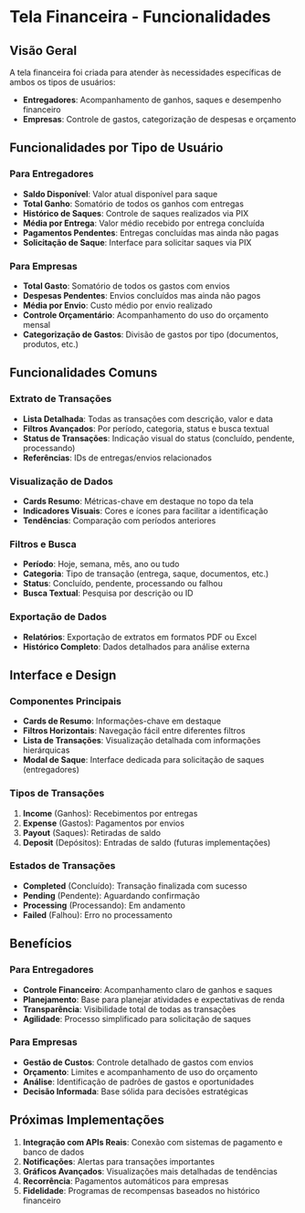 # Tela Financeira - Funcionalidades

## Visão Geral
A tela financeira foi criada para atender às necessidades específicas de ambos os tipos de usuários:
- **Entregadores**: Acompanhamento de ganhos, saques e desempenho financeiro
- **Empresas**: Controle de gastos, categorização de despesas e orçamento

## Funcionalidades por Tipo de Usuário

### Para Entregadores
- **Saldo Disponível**: Valor atual disponível para saque
- **Total Ganho**: Somatório de todos os ganhos com entregas
- **Histórico de Saques**: Controle de saques realizados via PIX
- **Média por Entrega**: Valor médio recebido por entrega concluída
- **Pagamentos Pendentes**: Entregas concluídas mas ainda não pagas
- **Solicitação de Saque**: Interface para solicitar saques via PIX

### Para Empresas
- **Total Gasto**: Somatório de todos os gastos com envios
- **Despesas Pendentes**: Envios concluídos mas ainda não pagos
- **Média por Envio**: Custo médio por envio realizado
- **Controle Orçamentário**: Acompanhamento do uso do orçamento mensal
- **Categorização de Gastos**: Divisão de gastos por tipo (documentos, produtos, etc.)

## Funcionalidades Comuns

### Extrato de Transações
- **Lista Detalhada**: Todas as transações com descrição, valor e data
- **Filtros Avançados**: Por período, categoria, status e busca textual
- **Status de Transações**: Indicação visual do status (concluído, pendente, processando)
- **Referências**: IDs de entregas/envios relacionados

### Visualização de Dados
- **Cards Resumo**: Métricas-chave em destaque no topo da tela
- **Indicadores Visuais**: Cores e ícones para facilitar a identificação
- **Tendências**: Comparação com períodos anteriores

### Filtros e Busca
- **Período**: Hoje, semana, mês, ano ou tudo
- **Categoria**: Tipo de transação (entrega, saque, documentos, etc.)
- **Status**: Concluído, pendente, processando ou falhou
- **Busca Textual**: Pesquisa por descrição ou ID

### Exportação de Dados
- **Relatórios**: Exportação de extratos em formatos PDF ou Excel
- **Histórico Completo**: Dados detalhados para análise externa

## Interface e Design

### Componentes Principais
- **Cards de Resumo**: Informações-chave em destaque
- **Filtros Horizontais**: Navegação fácil entre diferentes filtros
- **Lista de Transações**: Visualização detalhada com informações hierárquicas
- **Modal de Saque**: Interface dedicada para solicitação de saques (entregadores)

### Tipos de Transações
1. **Income** (Ganhos): Recebimentos por entregas
2. **Expense** (Gastos): Pagamentos por envios
3. **Payout** (Saques): Retiradas de saldo
4. **Deposit** (Depósitos): Entradas de saldo (futuras implementações)

### Estados de Transações
- **Completed** (Concluído): Transação finalizada com sucesso
- **Pending** (Pendente): Aguardando confirmação
- **Processing** (Processando): Em andamento
- **Failed** (Falhou): Erro no processamento

## Benefícios

### Para Entregadores
- **Controle Financeiro**: Acompanhamento claro de ganhos e saques
- **Planejamento**: Base para planejar atividades e expectativas de renda
- **Transparência**: Visibilidade total de todas as transações
- **Agilidade**: Processo simplificado para solicitação de saques

### Para Empresas
- **Gestão de Custos**: Controle detalhado de gastos com envios
- **Orçamento**: Limites e acompanhamento de uso do orçamento
- **Análise**: Identificação de padrões de gastos e oportunidades
- **Decisão Informada**: Base sólida para decisões estratégicas

## Próximas Implementações

1. **Integração com APIs Reais**: Conexão com sistemas de pagamento e banco de dados
2. **Notificações**: Alertas para transações importantes
3. **Gráficos Avançados**: Visualizações mais detalhadas de tendências
4. **Recorrência**: Pagamentos automáticos para empresas
5. **Fidelidade**: Programas de recompensas baseados no histórico financeiro